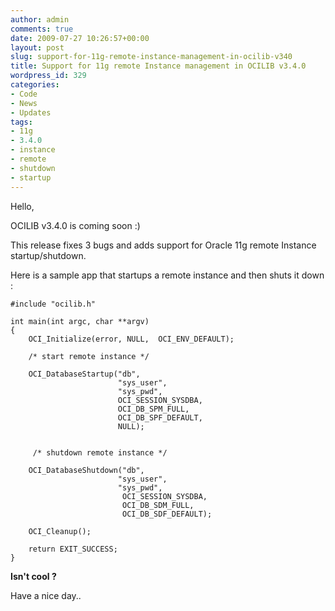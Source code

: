 ```yaml
---
author: admin
comments: true
date: 2009-07-27 10:26:57+00:00
layout: post
slug: support-for-11g-remote-instance-management-in-ocilib-v340
title: Support for 11g remote Instance management in OCILIB v3.4.0
wordpress_id: 329
categories:
- Code
- News
- Updates
tags:
- 11g
- 3.4.0
- instance
- remote
- shutdown
- startup
---
```


Hello,

OCILIB v3.4.0 is coming soon :)

This release fixes 3 bugs and adds support for Oracle 11g remote Instance startup/shutdown.

Here is a sample app that startups a remote instance and then shuts it down :
  



    
    
    #include "ocilib.h"
    
    int main(int argc, char **argv)
    { 
        OCI_Initialize(error, NULL,  OCI_ENV_DEFAULT);
    
        /* start remote instance */
    
        OCI_DatabaseStartup("db", 
                            "sys_user", 
                            "sys_pwd",                
                            OCI_SESSION_SYSDBA, 
                            OCI_DB_SPM_FULL,
                            OCI_DB_SPF_DEFAULT,
                            NULL);
    
    
         /* shutdown remote instance */
    
        OCI_DatabaseShutdown("db", 
                            "sys_user", 
                            "sys_pwd", 
                             OCI_SESSION_SYSDBA,
                             OCI_DB_SDM_FULL,
                             OCI_DB_SDF_DEFAULT);
    
        OCI_Cleanup();
        
        return EXIT_SUCCESS;
    }   
    



**Isn't cool ?**

Have a nice day..


